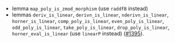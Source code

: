   + lemma `map_poly_is_zmod_morphism` (use `raddfB` instead)
  + lemmas `deriv_is_linear`, `derivn_is_linear`, `nderivn_is_linear`,
    `horner_is_linear`, `comp_poly_is_linear`, `even_poly_is_linear`,
    `odd_poly_is_linear`, `take_poly_is_linear`, `drop_poly_is_linear`,
    `horner_eval_is_linear` (use `linearP` instead)
    ([#1395](https://github.com/math-comp/math-comp/pull/1395)).
